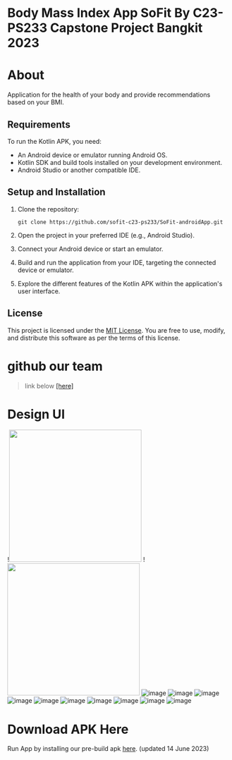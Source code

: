 # Body Mass Index App SoFit By C23-PS233 Capstone Project Bangkit 2023 #



# About 
Application for the health of your body and provide recommendations based on your BMI.

## Requirements

To run the Kotlin APK, you need:

- An Android device or emulator running Android OS.
- Kotlin SDK and build tools installed on your development environment.
- Android Studio or another compatible IDE.

## Setup and Installation

1. Clone the repository:

   ```
   git clone https://github.com/sofit-c23-ps233/SoFit-androidApp.git
   ```

2. Open the project in your preferred IDE (e.g., Android Studio).

3. Connect your Android device or start an emulator.
   
4. Build and run the application from your IDE, targeting the connected device or emulator.
   
5. Explore the different features of the Kotlin APK within the application's user interface.



## License

This project is licensed under the [MIT License](LICENSE). You are free to use, modify, and distribute this software as per the terms of this license.

# github our team #
> link below
[[here]](https://github.com/sofit-c23-ps233)

# Design UI
!<img src=" https://imgur.com/LoKZ8xW " width="300"> !<img src=" https://imgur.com/sWHkeP2 " width="300"> ![image](app/src/main/res/drawable/login.png) ![image](app/src/main/res/drawable/register.png) ![image](app/src/main/res/drawable/home.png) ![image](app/src/main/res/drawable/navigation.png) ![image](app/src/main/res/drawable/survey_1.png) ![image](app/src/main/res/drawable/survey_2.png) ![image](app/src/main/res/drawable/survey_3.png) ![image](app/src/main/res/drawable/hasil.png) ![image](app/src/main/res/drawable/riwayat.png) ![image](app/src/main/res/drawable/profile.png)

# Download APK Here
Run App by installing our pre-build apk [here](https://website-dot-sofit-cloud.et.r.appspot.com/). (updated 14 June 2023)
